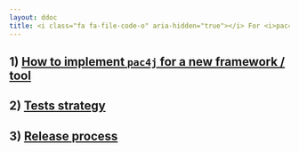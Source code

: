 ```yaml
---
layout: ddoc
title: <i class="fa fa-file-code-o" aria-hidden="true"></i> For <i>pac4j</i> contributors / committers&#58;
---
```


## 1) [How to implement `pac4j` for a new framework / tool](docs/how-to-implement-pac4j-for-a-new-framework.html)

## 2) [Tests strategy](docs/tests-strategy.html)

## 3) [Release process](docs/release-process.html)
